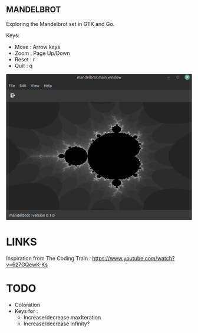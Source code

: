## MANDELBROT

Exploring the Mandelbrot set in GTK and Go.

Keys:
* Move : Arrow keys
* Zoom : Page Up/Down
* Reset : r
* Quit : q

![screenshot](assets/screenshot.png)

# LINKS

Inspiration from The Coding Train : https://www.youtube.com/watch?v=6z7GQewK-Ks

# TODO

* Coloration
* Keys for :
  * Increase/decrease maxIteration
  * Increase/decrease infinity?